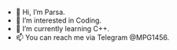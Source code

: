 - 👋 Hi, I’m Parsa.
- 👀 I’m interested in Coding.
- 🌱 I’m currently learning C++.
- 📫 You can reach me via Telegram @MPG1456.
